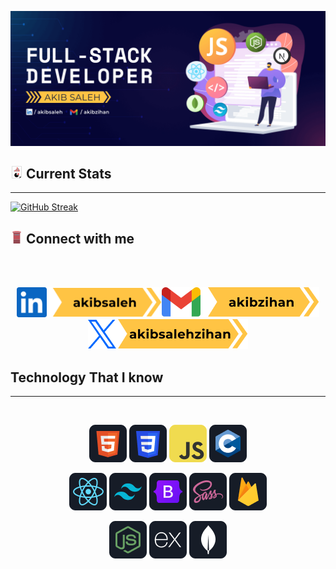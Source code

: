 ![Akib Saleh Javascript Developer](https://raw.githubusercontent.com/akibsaleh/akibsaleh/main/images/Github%20Profile%20Cover.png)

## <svg version="1.1" id="Layer_1" xmlns="http://www.w3.org/2000/svg" xmlns:xlink="http://www.w3.org/1999/xlink" viewBox="0 0 512 512" xml:space="preserve" width="20px" height="20px" fill="#000000"><g id="SVGRepo_bgCarrier" stroke-width="0"></g><g id="SVGRepo_tracerCarrier" stroke-linecap="round" stroke-linejoin="round"></g><g id="SVGRepo_iconCarrier"> <path style="fill:#FFFFFF;" d="M372.815,508H94.317c-15.735-0.04-28.478-12.783-28.518-28.518V32.509 c0.04-15.735,12.783-28.478,28.518-28.518h323.375c15.727,0.056,28.462,12.791,28.502,28.518v402.313"></path> <path style="fill:#8E8E8E;" d="M372.815,512H94.317c-17.943-0.024-32.485-14.567-32.509-32.509V32.509 C61.823,14.567,76.366,0.024,94.317,0h323.375c17.943,0.024,32.477,14.567,32.501,32.509v402.313h-7.999V32.509 c-0.024-13.527-10.983-24.494-24.51-24.51H94.317c-13.535,0.016-24.502,10.975-24.518,24.51v446.973 c0.016,13.527,10.983,24.494,24.51,24.51h278.514V512H372.815z"></path> <path style="fill:#333333;" d="M372.815,450.245v61.707l77.13-77.13h-61.707C379.734,434.846,372.847,441.742,372.815,450.245z"></path> <rect x="182.038" y="157.844" style="fill:#E21B1B;" width="24.59" height="67.251"></rect> <g> <rect x="141.065" y="185.346" style="fill:#6B6B6B;" width="24.59" height="39.757"></rect> <rect x="223.027" y="120.471" style="fill:#6B6B6B;" width="24.59" height="104.632"></rect> </g> <rect x="263.975" y="53.22" style="fill:#E21B1B;" width="24.59" height="171.883"></rect> <rect x="305.012" y="87.897" style="fill:#6B6B6B;" width="24.59" height="137.189"></rect> <rect x="345.969" y="143.133" style="fill:#E21B1B;" width="24.59" height="82.202"></rect> <path d="M248.201,280.002c-49.316,0-89.297,39.981-89.297,89.297s39.981,89.297,89.297,89.297c49.292,0,89.265-39.949,89.297-89.241 h-89.297V280.002z"></path> <path style="fill:#E21B1B;" d="M326.578,290.977l-63.195,63.195h89.321V354.1C352.736,330.422,343.337,307.712,326.578,290.977z"></path> <path style="fill:#DBDBDB;" d="M263.399,264.803v89.369l63.195-63.195C309.86,274.179,287.11,264.755,263.399,264.803z"></path> </g></svg> Current Stats
--------------------

[![GitHub Streak](https://streak-stats.demolab.com?user=akibsaleh&theme=nightowl&hide_border=true&card_width=848)](https://git.io/streak-stats)

## <svg version="1.1" id="Capa_1" xmlns="http://www.w3.org/2000/svg" xmlns:xlink="http://www.w3.org/1999/xlink" viewBox="0 0 480 480" xml:space="preserve" width="20px" height="20px" fill="#000000"><g id="SVGRepo_bgCarrier" stroke-width="0"></g><g id="SVGRepo_tracerCarrier" stroke-linecap="round" stroke-linejoin="round"></g><g id="SVGRepo_iconCarrier"> <g> <path style="fill:#BF515A;" d="M112,320h256V96H112V320z M144,130c0-1.105,0.895-2,2-2h188c1.105,0,2,0.895,2,2v28 c0,1.104-0.895,2-2,2H146c-1.105,0-2-0.896-2-2V130z"></path> <rect x="80" y="32" style="fill:#BF515A;" width="320" height="32"></rect> <path style="fill:#944851;" d="M112,96h256c0-17.674,14.326-32,32-32H80C97.674,64,112,78.326,112,96z"></path> <rect x="112" y="320" style="fill:#944851;" width="256" height="160"></rect> <path style="fill:#695A69;" d="M146,160h188c1.105,0,2-0.896,2-2v-28c0-1.105-0.895-2-2-2H146c-1.105,0-2,0.895-2,2v28 C144,159.104,144.895,160,146,160z"></path> <path style="fill:#E17277;" d="M240,0C151.635,0,80,14.326,80,32h320C400,14.326,328.365,0,240,0z"></path> </g> </g></svg> Connect with me
<br>
<br>

[<p align="center" padding-right="10px" ><img height="48" src="https://github.com/akibsaleh/akibsaleh/blob/main/images/linkedinbtn.png?raw=true">](https://www.linkedin.com/in/akibsaleh/)[<img height="48" src="https://github.com/akibsaleh/akibsaleh/blob/main/images/gmailbtn.png?raw=true">](mailto:akibzihan@gmail.com)[<img height="48" src="https://github.com/akibsaleh/akibsaleh/blob/main/images/twitterbtn.png?raw=true"> </p>](https://twitter.com/akibsalehzihan)

## Technology That I know
--------------------
<br>
<p align="center">
<img src="https://github.com/akibsaleh/akibsaleh/blob/main/images/HTML.png?raw=true"/>
<img src="https://github.com/akibsaleh/akibsaleh/blob/main/images/css.png?raw=true"/>
<img src="https://github.com/akibsaleh/akibsaleh/blob/main/images/JavaScript.png?raw=true"/>
<img src="https://github.com/akibsaleh/akibsaleh/blob/main/images/c.png?raw=true"/>
</p>
<p align="center">
<img src="https://github.com/akibsaleh/akibsaleh/blob/main/images/react.png?raw=true"/>
<img src="https://github.com/akibsaleh/akibsaleh/blob/main/images/tailwind.png?raw=true"/>
<img src="https://github.com/akibsaleh/akibsaleh/blob/main/images/Bootsrap.png?raw=true"/>
<img src="https://github.com/akibsaleh/akibsaleh/blob/main/images/sass.png?raw=true"/>
<img src="https://github.com/akibsaleh/akibsaleh/blob/main/images/firebase.png?raw=true"/>
</p>
<p align="center">
<img src="https://github.com/akibsaleh/akibsaleh/blob/main/images/node.png?raw=true"/>
<img src="https://github.com/akibsaleh/akibsaleh/blob/main/images/express.png?raw=true"/>
<img src="https://github.com/akibsaleh/akibsaleh/blob/main/images/mongo.png?raw=true"/>
<img src="https://github.com/akibsaleh/akibsaleh/blob/main/images/vercel.png?raw=true/>
</p><br/>